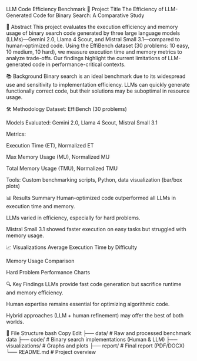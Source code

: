 LLM Code Efficiency Benchmark
📄 Project Title
The Efficiency of LLM-Generated Code for Binary Search: A Comparative Study

🧠 Abstract
This project evaluates the execution efficiency and memory usage of binary search code generated by three large language models (LLMs)—Gemini 2.0, Llama 4 Scout, and Mistral Small 3.1—compared to human-optimized code. Using the EffiBench dataset (30 problems: 10 easy, 10 medium, 10 hard), we measure execution time and memory metrics to analyze trade-offs. Our findings highlight the current limitations of LLM-generated code in performance-critical contexts.

📚 Background
Binary search is an ideal benchmark due to its widespread use and sensitivity to implementation efficiency. LLMs can quickly generate functionally correct code, but their solutions may be suboptimal in resource usage.

🛠️ Methodology
Dataset: EffiBench (30 problems)

Models Evaluated: Gemini 2.0, Llama 4 Scout, Mistral Small 3.1

Metrics:

Execution Time (ET), Normalized ET

Max Memory Usage (MU), Normalized MU

Total Memory Usage (TMU), Normalized TMU

Tools: Custom benchmarking scripts, Python, data visualization (bar/box plots)

📊 Results Summary
Human-optimized code outperformed all LLMs in execution time and memory.

LLMs varied in efficiency, especially for hard problems.

Mistral Small 3.1 showed faster execution on easy tasks but struggled with memory usage.

📈 Visualizations
Average Execution Time by Difficulty

Memory Usage Comparison

Hard Problem Performance Charts

🔍 Key Findings
LLMs provide fast code generation but sacrifice runtime and memory efficiency.

Human expertise remains essential for optimizing algorithmic code.

Hybrid approaches (LLM + human refinement) may offer the best of both worlds.

📁 File Structure
bash
Copy
Edit
├── data/                 # Raw and processed benchmark data
├── code/                 # Binary search implementations (Human & LLM)
├── visualizations/       # Graphs and plots
├── report/               # Final report (PDF/DOCX)
└── README.md             # Project overview
